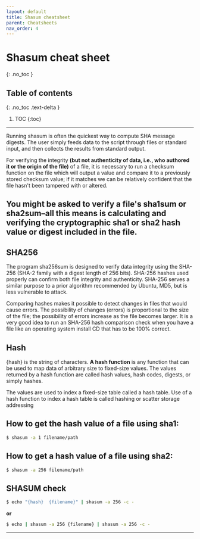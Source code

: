 ```yaml
---
layout: default
title: Shasum cheatsheet
parent: Cheatsheets
nav_order: 4
---
```

# Shasum cheat sheet
{: .no_toc }

## Table of contents
{: .no_toc .text-delta }

1. TOC
{:toc}

---
Running shasum is often the quickest way to compute SHA message digests. The user simply feeds data to the script
through files or standard input, and then collects the results from standard output.

For verifying the integrity **(but not authenticity of data, i.e., who authored it or the origin of the file)** of a file,
it is necessary to run a checksum function on the file which will output a value and compare it to a previously stored
checksum value; if it matches we can be relatively confident that the file hasn't been tampered with or altered.

You might be asked to verify a file's sha1sum or sha2sum–all this means is calculating and verifying the cryptographic
sha1 or sha2 hash value or digest included in the file.
---

## SHA256
The program sha256sum is designed to verify data integrity using the SHA-256 (SHA-2 family with a digest length of
256 bits). SHA-256 hashes used properly can confirm both file integrity and authenticity. SHA-256 serves a similar
purpose to a prior algorithm recommended by Ubuntu, MD5, but is less vulnerable to attack.

Comparing hashes makes it possible to detect changes in files that would cause errors. The possibility of changes
(errors) is proportional to the size of the file; the possibility of errors increase as the file becomes larger.
It is a very good idea to run an SHA-256 hash comparison check when you have a file like an operating system install
CD that has to be 100% correct.

## Hash
{hash} is the string of characters. **A hash function** is any function that can be used to map data of arbitrary size to
fixed-size values. The values returned by a hash function are called hash values, hash codes, digests, or simply hashes.

The values are used to index a fixed-size table called a hash table. Use of a hash function to index a hash table
is called hashing or scatter storage addressing

## How to get the hash value of a file using sha1:
```sh
$ shasum -a 1 filename/path
```

## How to get a hash value of a file using sha2:
```sh
$ shasum -a 256 filename/path
```

## SHASUM check
```sh
$ echo "{hash}  {filename}" | shasum -a 256 -c -
```
**or**

```sh
$ echo | shasum -a 256 {filename} | shasum -a 256 -c -
```
---


